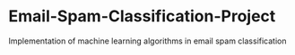 # Email-Spam-Classification-Project
Implementation of machine learning algorithms in email spam classification
